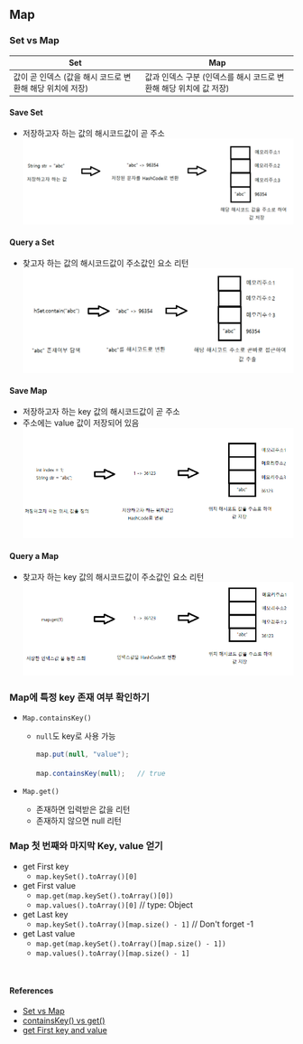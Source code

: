 ## Map

### Set vs Map
|Set|Map|
|---|---|
|값이 곧 인덱스 (값을 해시 코드로 변환해 해당 위치에 저장)|값과 인덱스 구분 (인덱스를 해시 코드로 변환해 해당 위치에 값 저장)|
#### Save Set
- 저장하고자 하는 값의 해시코드값이 곧 주소
![img.png](img.png)
#### Query a Set
- 찾고자 하는 값의 해시코드값이 주소값인 요소 리턴
![img_1.png](img_1.png)
#### Save Map
- 저장하고자 하는 key 값의 해시코드값이 곧 주소
- 주소에는 value 값이 저장되어 있음
![img_2.png](img_2.png)
#### Query a Map
- 찾고자 하는 key 값의 해시코드값이 주소값인 요소 리턴
![img_3.png](img_3.png)

### Map에 특정 key 존재 여부 확인하기
- `Map.containsKey()`
  - `null`도 key로 사용 가능
    ```java
    map.put(null, "value");
    
    map.containsKey(null);   // true
    ```

- `Map.get()`
  - 존재하면 입력받은 값을 리턴
  - 존재하지 않으면 null 리턴

### Map 첫 번째와 마지막 Key, value 얻기
- get First key
  - `map.keySet().toArray()[0]`
- get First value
  - `map.get(map.keySet().toArray()[0])`
  - `map.values().toArray()[0]` // type: Object
- get Last key
  - `map.keySet().toArray()[map.size() - 1]` // Don't forget -1
- get Last value
  - `map.get(map.keySet().toArray()[map.size() - 1])`
  - `map.values().toArray()[map.size() - 1]`

<br>

#### References
- [Set vs Map](https://readerr.tistory.com/37)
- [containsKey() vs get()](https://hianna.tistory.com/574)
- [get First key and value](http://daplus.net/java-hashmap-%EC%B2%AB-%EB%B2%88%EC%A7%B8-%ED%82%A4-%EA%B0%92-%EC%96%BB%EA%B8%B0/)